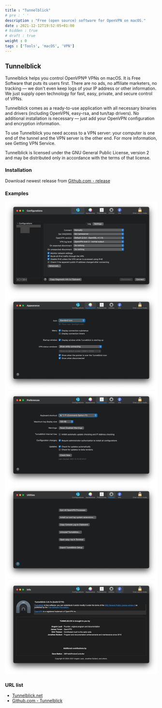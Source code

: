 ```yaml
---
title : "Tunnelblick"
# pre : ' '
description : "Free (open source) software for OpenVPN on macOS."
date : 2021-12-12T19:52:05+01:00
# hidden : true
# draft : true
weight : 0
tags : ['Tools', 'macOS', 'VPN']
---
```


## Tunnelblick

Tunnelblick helps you control OpenVPN® VPNs on macOS. It is Free Software that puts its users first. There are no ads, no affiliate marketers, no tracking — we don't even keep logs of your IP address or other information. We just supply open technology for fast, easy, private, and secure control of VPNs.

Tunnelblick comes as a ready-to-use application with all necessary binaries and drivers (including OpenVPN, easy-rsa, and tun/tap drivers). No additional installation is necessary — just add your OpenVPN configuration and encryption information.

To use Tunnelblick you need access to a VPN server: your computer is one end of the tunnel and the VPN server is the other end. For more information, see Getting VPN Service.

Tunnelblick is licensed under the GNU General Public License, version 2 and may be distributed only in accordance with the terms of that license.

### Installation

Download newest release from [Github.com - release](https://github.com/Tunnelblick/Tunnelblick/releases)

### Examples

![Example](images/example1.png)
![Example](images/example2.png)
![Example](images/example3.png)
![Example](images/example4.png)
![Example](images/example5.png)

### URL list

* [Tunnelblick.net](https://tunnelblick.net/)
* [Github.com - Tunnelblick](https://github.com/Tunnelblick/Tunnelblick)

